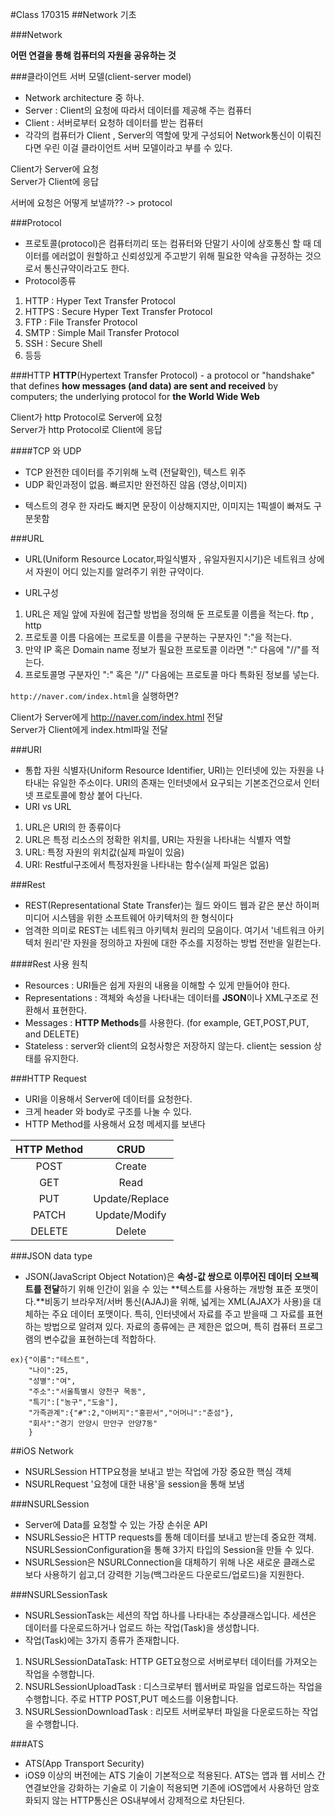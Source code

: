 #Class 170315
##Network 기초

###Network

**어떤 연결을 통해 컴퓨터의 자원을 공유하는 것**

###클라이언트 서버 모델(client-server model)

* Network architecture 중 하나.
* Server : Client의 요청에 따라서 데이터를 제공해 주는 컴퓨터
* Client : 서버로부터 요청하 데이터를 받는 컴퓨터
* 각각의 컴퓨터가 Client , Server의 역할에 맞게 구성되어 Network통신이 이뤄진다면 우린 이걸 클라이언트 서버 모델이라고 부를 수 있다.

Client가 Server에 요청   
Server가 Client에 응답

서버에 요청은 어떻게 보낼까?? -> protocol

###Protocol

* 프로토콜(protocol)은 컴퓨터끼리 또는 컴퓨터와 단말기 사이에 상호통신 할 때 데이터를 에러없이 원할하고 신뢰성있게 주고받기 위해 필요한 약속을 규정하는 것으로서 통신규약이라고도 한다.
* Protocol종류
 1. HTTP : Hyper Text Transfer Protocol
 2. HTTPS : Secure Hyper Text Transfer Protocol
 3. FTP : File Transfer Protocol
 4. SMTP : Simple Mail Transfer Protocol
 5. SSH : Secure Shell
 6. 등등


###HTTP
 **HTTP**(Hypertext Transfer Protocol) - a protocol or "handshake" that defines **how messages (and data) are sent and received** by computers; the underlying protocol for **the World Wide Web**
 
 Client가 http Protocol로 Server에 요청   
 Server가 http Protocol로 Client에 응답
 
####TCP 와 UDP

* TCP 완전한 데이터를 주기위해 노력 (전달확인), 텍스트 위주
* UDP 확인과정이 없음. 빠르지만 완전하진 않음 (영상,이미지)
 - 텍스트의 경우 한 자라도 빠지면 문장이 이상해지지만, 이미지는 1픽셀이 빠져도 구분못함

 
###URL
* URL(Uniform Resource Locator,파일식별자 , 유일자원지시기)은 네트워크 상에서 자원이 어디 있는지를 알려주기 위한 규약이다.

* URL구성
 1. URL은 제일 앞에 자원에 접근할 방법을 정의해 둔 프로토콜 이름을 적는다. ftp , http
 2. 프로토콜 이름 다음에는 프로토콜 이름을 구분하는 구분자인 ":"을 적는다.
 3. 만약 IP 혹은 Domain name 정보가 필요한 프로토콜 이라면 ":" 다음에 "//"를 적는다.
 4. 프로토콜명 구분자인 ":" 혹은 "//" 다음에는 프로토콜 마다 특화된 정보를 넣는다.

`http://naver.com/index.html`을 실행하면?

Client가 Server에게  http://naver.com/index.html 전달   
Server가 Client에게 index.html파일 전달

###URI
* 통합 자원 식별자(Uniform Resource Identifier, URI)는 인터넷에 있는 자원을 나타내는 유일한 주소이다. URI의 존재는 인터넷에서 요구되는 기본조건으로서 인터넷 프로토콜에 항상 붙어 다닌다.
* URI vs URL
 1. URL은 URI의 한 종류이다
 2. URL은 특정 리소스의 정확한 위치를, URI는 자원을 나타내는 식별자 역할
 3. URL: 특정 자원의 위치값(실제 파일이 있음)
 4. URI: Restful구조에서 특정자원을 나타내는 함수(실제 파일은 없음)

###Rest

* REST(Representational State Transfer)는 월드 와이드 웹과 같은 분산 하이퍼미디어 시스템을 위한 소프트웨어 아키텍처의 한 형식이다
* 엄격한 의미로 REST는 네트워크 아키텍처 원리의 모음이다. 여기서 '네트워크 아키텍처 원리'란 자원을 정의하고 자원에 대한 주소를 지정하는 방법 전반을 일컫는다.

####Rest 사용 원칙
* Resources : URI들은 쉽게 자원의 내용을 이해할 수 있게 만들어야 한다.
* Representations : 객체와 속성을 나타내는 데이터를 **JSON**이나 XML구조로 전환해서 표현한다.
* Messages : **HTTP Methods**를 사용한다. (for example, GET,POST,PUT, and DELETE)
* Stateless : server와 client의 요청사항은 저장하지 않는다. client는 session 상태를 유지한다.

###HTTP Request
* URI을 이용해서 Server에 데이터를 요청한다.
* 크게 header 와 body로 구조를 나눌 수 있다.
* HTTP Method를 사용해서 요청 메세지를 보낸다    

| HTTP Method |      CRUD      |
|:-----------:|:--------------:|
|     POST    |     Create     |
|     GET     |      Read      |
|     PUT     | Update/Replace |
|    PATCH    |  Update/Modify |
|    DELETE   |     Delete     |

###JSON data type

* JSON(JavaScript Object Notation)은 **속성-값 쌍으로 이루어진 데이터 오브젝트를 전달**하기 위해 인간이 읽을 수 있는 **텍스트를 사용하는 개방형 표준 포맷이다.**비동기 브라우저/서버 통신(AJAJ)을 위해, 넓게는 XML(AJAX가 사용)을 대체하는 주요 데이터 포맷이다. 특히, 인터넷에서 자료를 주고 받을때 그 자료를 표현하는 방법으로 알려져 있다. 자료의 종류에는 큰 제한은 없으며, 특히 컴퓨터 프로그램의 변수값을 표현하는데 적합하다.
```objc
ex){"이름":"테스트",
    "나이":25,  
    "성별":"여",  
    "주소":"서울특별시 양천구 목동",
    "특기":["농구","도술"],
    "가족관계":{"#":2,"아버지":"홍판서","어머니":"춘섬"},
    "회사":"경기 안양시 만안구 안양7동"
    }
```
##iOS Network

* NSURLSession HTTP요청을 보내고 받는 작업에 가장 중요한 핵심 객체
* NSURLRequest '요청에 대한 내용'을 session을 통해 보냄

###NSURLSession

* Server에 Data를 요청할 수 있는 가장 손쉬운 API
* NSURLSessio은 HTTP requests를 통해 데이터를 보내고 받는데 중요한 객체. NSURLSessionConfiguration을 통해 3가지 타입의 Session을 만들 수 있다.
* NSURLSession은 NSURLConnection을 대체하기 위해 나온 새로운 클래스로 보다 사용하기 쉽고,더 강력한 기능(백그라운드 다운로드/업로드)을 지원한다.

###NSURLSessionTask
* NSURLSessionTask는 세션의 작업 하나를 나타내는 추상클래스입니다. 세션은 데이터를 다운로드하거나 업로드 하는 작업(Task)을 생성합니다.
* 작업(Task)에는 3가지 종류가 존재합니다.
 1. NSURLSessionDataTask: HTTP GET요청으로 서버로부터 데이터를 가져오는 작업을 수행합니다.
 2. NSURLSessionUploadTask : 디스크로부터 웹서버로 파일을 업로드하는 작업을 수행합니다. 주로 HTTP POST,PUT 메소드를 이용합니다.
 3. NSURLSessionDownloadTask : 리모트 서버로부터 파일을 다운로드하는 작업을 수행합니다.

###ATS
 * ATS(App Transport Security)
 * iOS9 이상의 버전에는 ATS 기술이 기본적으로 적용된다. ATS는 앱과 웹 서비스 간 연결보안을 강화하는 기술로 이 기술이 적용되면 기존에 iOS앱에서 사용하던 암호화되지 않는 HTTP통신은 OS내부에서 강제적으로 차단된다. 